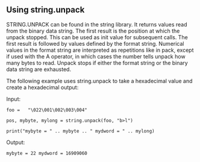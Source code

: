 ## Using string.unpack

STRING.UNPACK can be found in the string library. It returns values read from the binary data string. The first result is the position at which the unpack stopped. This can be used as init value for subsequent calls. The first result is followed by values defined by the format string. Numerical values in the format string are interpreted as repetitions like in pack, except if used with the A operator, in which cases the number tells unpack how many bytes to read. Unpack stops if either the format string or the binary data string are exhausted. 

The following example uses string.unpack to take a hexadecimal value and create a hexadecimal output:

Input:

`foo =   "\022\001\002\003\004"`

`pos, mybyte, mylong = string.unpack(foo, "b>l")`

`print("mybyte = " .. mybyte .. " mydword = " .. mylong)`

Output:

`mybyte = 22 mydword = 16909060`


